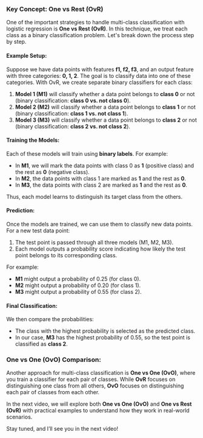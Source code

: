 ### Key Concept: One vs Rest (OvR)
One of the important strategies to handle multi-class classification with logistic regression is **One vs Rest (OvR)**. In this technique, we treat each class as a binary classification problem. Let's break down the process step by step.

#### Example Setup:
Suppose we have data points with features **f1, f2, f3**, and an output feature with three categories: **0, 1, 2**. The goal is to classify data into one of these categories. With OvR, we create separate binary classifiers for each class:

1. **Model 1 (M1)** will classify whether a data point belongs to **class 0** or not (binary classification: **class 0 vs. not class 0**).
2. **Model 2 (M2)** will classify whether a data point belongs to **class 1** or not (binary classification: **class 1 vs. not class 1**).
3. **Model 3 (M3)** will classify whether a data point belongs to **class 2** or not (binary classification: **class 2 vs. not class 2**).

#### Training the Models:
Each of these models will train using **binary labels**. For example:
- In **M1**, we will mark the data points with class 0 as **1** (positive class) and the rest as **0** (negative class).
- In **M2**, the data points with class 1 are marked as **1** and the rest as **0**.
- In **M3**, the data points with class 2 are marked as **1** and the rest as **0**.

Thus, each model learns to distinguish its target class from the others.

#### Prediction:
Once the models are trained, we can use them to classify new data points. For a new test data point:
1. The test point is passed through all three models (M1, M2, M3).
2. Each model outputs a probability score indicating how likely the test point belongs to its corresponding class.
   
For example:
- **M1** might output a probability of 0.25 (for class 0).
- **M2** might output a probability of 0.20 (for class 1).
- **M3** might output a probability of 0.55 (for class 2).

#### Final Classification:
We then compare the probabilities:
- The class with the highest probability is selected as the predicted class.
- In our case, **M3** has the highest probability of 0.55, so the test point is classified as **class 2**.

### One vs One (OvO) Comparison:
Another approach for multi-class classification is **One vs One (OvO)**, where you train a classifier for each pair of classes. While **OvR** focuses on distinguishing one class from all others, **OvO** focuses on distinguishing each pair of classes from each other.

In the next video, we will explore both **One vs One (OvO)** and **One vs Rest (OvR)** with practical examples to understand how they work in real-world scenarios.

Stay tuned, and I’ll see you in the next video!